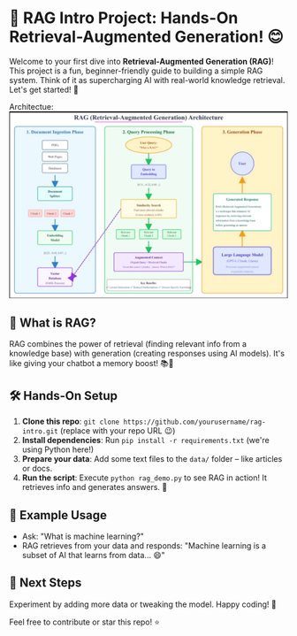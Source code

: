 # 🚀 RAG Intro Project: Hands-On Retrieval-Augmented Generation! 😊

Welcome to your first dive into **Retrieval-Augmented Generation (RAG)**! This project is a fun, beginner-friendly guide to building a simple RAG system. Think of it as supercharging AI with real-world knowledge retrieval. Let's get started! 🎉

Architectue:
![alt text](image.png)

## 🤔 What is RAG?

RAG combines the power of retrieval (finding relevant info from a knowledge base) with generation (creating responses using AI models). It's like giving your chatbot a memory boost! 📚🤖

## 🛠️ Hands-On Setup

1. **Clone this repo**: `git clone https://github.com/yourusername/rag-intro.git` (replace with your repo URL 😉)
2. **Install dependencies**: Run `pip install -r requirements.txt` (we're using Python here!)
3. **Prepare your data**: Add some text files to the `data/` folder – like articles or docs.
4. **Run the script**: Execute `python rag_demo.py` to see RAG in action! It retrieves info and generates answers. 🌟

## 🎯 Example Usage

- Ask: "What is machine learning?"
- RAG retrieves from your data and responds: "Machine learning is a subset of AI that learns from data... 😄"

## 📝 Next Steps

Experiment by adding more data or tweaking the model. Happy coding! 🚀

Feel free to contribute or star this repo! ⭐
